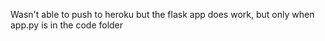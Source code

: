 Wasn't able to push to heroku but the flask app does work, but only when app.py is in the code folder